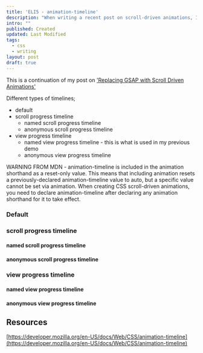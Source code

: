 ```yaml
---
title: 'ELI5 - animation-timeline'
description: "When writing a recent post on scroll-driven animations, I found it tricky to understand the animation-timeline property. This is breaking it down to understand the options a bit better!"
intro: ""
published: Created
updated: Last Modified
tags:
  - css
  - writing
layout: post
draft: true
---
```


This is a continuation of my post on ['Replacing GSAP with Scroll Driven Animations'](/writing/replace-gsap-wth-scroll-animations/)

Different types of timelines;

- default
- scroll progress timeline
  - named scroll progress timeline
  - anonymous scroll progress timeline
- view progress timeline
  - named view progress timeline - this is what is used in my previous demo
  - anonymous view progress timeline

WARNING FROM MDN - animation-timeline is included in the animation shorthand as a reset-only value. This means that including animation resets a previously-declared animation-timeline value to auto, but a specific value cannot be set via animation. When creating CSS scroll-driven animations, you need to declare animation-timeline after declaring any animation shorthand for it to take effect.

### Default

### scroll progress timeline

#### named scroll progress timeline

#### anonymous scroll progress timeline

### view progress timeline

#### named view progress timeline

#### anonymous view progress timeline

## Resources

[https://developer.mozilla.org/en-US/docs/Web/CSS/animation-timeline](https://developer.mozilla.org/en-US/docs/Web/CSS/animation-timeline)
